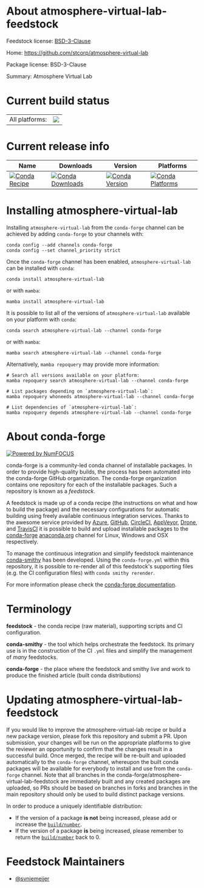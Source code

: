 About atmosphere-virtual-lab-feedstock
======================================

Feedstock license: [BSD-3-Clause](https://github.com/conda-forge/atmosphere-virtual-lab-feedstock/blob/main/LICENSE.txt)

Home: https://github.com/stcorp/atmosphere-virtual-lab

Package license: BSD-3-Clause

Summary: Atmosphere Virtual Lab

Current build status
====================


<table><tr><td>All platforms:</td>
    <td>
      <a href="https://dev.azure.com/conda-forge/feedstock-builds/_build/latest?definitionId=16190&branchName=main">
        <img src="https://dev.azure.com/conda-forge/feedstock-builds/_apis/build/status/atmosphere-virtual-lab-feedstock?branchName=main">
      </a>
    </td>
  </tr>
</table>

Current release info
====================

| Name | Downloads | Version | Platforms |
| --- | --- | --- | --- |
| [![Conda Recipe](https://img.shields.io/badge/recipe-atmosphere--virtual--lab-green.svg)](https://anaconda.org/conda-forge/atmosphere-virtual-lab) | [![Conda Downloads](https://img.shields.io/conda/dn/conda-forge/atmosphere-virtual-lab.svg)](https://anaconda.org/conda-forge/atmosphere-virtual-lab) | [![Conda Version](https://img.shields.io/conda/vn/conda-forge/atmosphere-virtual-lab.svg)](https://anaconda.org/conda-forge/atmosphere-virtual-lab) | [![Conda Platforms](https://img.shields.io/conda/pn/conda-forge/atmosphere-virtual-lab.svg)](https://anaconda.org/conda-forge/atmosphere-virtual-lab) |

Installing atmosphere-virtual-lab
=================================

Installing `atmosphere-virtual-lab` from the `conda-forge` channel can be achieved by adding `conda-forge` to your channels with:

```
conda config --add channels conda-forge
conda config --set channel_priority strict
```

Once the `conda-forge` channel has been enabled, `atmosphere-virtual-lab` can be installed with `conda`:

```
conda install atmosphere-virtual-lab
```

or with `mamba`:

```
mamba install atmosphere-virtual-lab
```

It is possible to list all of the versions of `atmosphere-virtual-lab` available on your platform with `conda`:

```
conda search atmosphere-virtual-lab --channel conda-forge
```

or with `mamba`:

```
mamba search atmosphere-virtual-lab --channel conda-forge
```

Alternatively, `mamba repoquery` may provide more information:

```
# Search all versions available on your platform:
mamba repoquery search atmosphere-virtual-lab --channel conda-forge

# List packages depending on `atmosphere-virtual-lab`:
mamba repoquery whoneeds atmosphere-virtual-lab --channel conda-forge

# List dependencies of `atmosphere-virtual-lab`:
mamba repoquery depends atmosphere-virtual-lab --channel conda-forge
```


About conda-forge
=================

[![Powered by
NumFOCUS](https://img.shields.io/badge/powered%20by-NumFOCUS-orange.svg?style=flat&colorA=E1523D&colorB=007D8A)](https://numfocus.org)

conda-forge is a community-led conda channel of installable packages.
In order to provide high-quality builds, the process has been automated into the
conda-forge GitHub organization. The conda-forge organization contains one repository
for each of the installable packages. Such a repository is known as a *feedstock*.

A feedstock is made up of a conda recipe (the instructions on what and how to build
the package) and the necessary configurations for automatic building using freely
available continuous integration services. Thanks to the awesome service provided by
[Azure](https://azure.microsoft.com/en-us/services/devops/), [GitHub](https://github.com/),
[CircleCI](https://circleci.com/), [AppVeyor](https://www.appveyor.com/),
[Drone](https://cloud.drone.io/welcome), and [TravisCI](https://travis-ci.com/)
it is possible to build and upload installable packages to the
[conda-forge](https://anaconda.org/conda-forge) [anaconda.org](https://anaconda.org/)
channel for Linux, Windows and OSX respectively.

To manage the continuous integration and simplify feedstock maintenance
[conda-smithy](https://github.com/conda-forge/conda-smithy) has been developed.
Using the ``conda-forge.yml`` within this repository, it is possible to re-render all of
this feedstock's supporting files (e.g. the CI configuration files) with ``conda smithy rerender``.

For more information please check the [conda-forge documentation](https://conda-forge.org/docs/).

Terminology
===========

**feedstock** - the conda recipe (raw material), supporting scripts and CI configuration.

**conda-smithy** - the tool which helps orchestrate the feedstock.
                   Its primary use is in the construction of the CI ``.yml`` files
                   and simplify the management of *many* feedstocks.

**conda-forge** - the place where the feedstock and smithy live and work to
                  produce the finished article (built conda distributions)


Updating atmosphere-virtual-lab-feedstock
=========================================

If you would like to improve the atmosphere-virtual-lab recipe or build a new
package version, please fork this repository and submit a PR. Upon submission,
your changes will be run on the appropriate platforms to give the reviewer an
opportunity to confirm that the changes result in a successful build. Once
merged, the recipe will be re-built and uploaded automatically to the
`conda-forge` channel, whereupon the built conda packages will be available for
everybody to install and use from the `conda-forge` channel.
Note that all branches in the conda-forge/atmosphere-virtual-lab-feedstock are
immediately built and any created packages are uploaded, so PRs should be based
on branches in forks and branches in the main repository should only be used to
build distinct package versions.

In order to produce a uniquely identifiable distribution:
 * If the version of a package **is not** being increased, please add or increase
   the [``build/number``](https://docs.conda.io/projects/conda-build/en/latest/resources/define-metadata.html#build-number-and-string).
 * If the version of a package **is** being increased, please remember to return
   the [``build/number``](https://docs.conda.io/projects/conda-build/en/latest/resources/define-metadata.html#build-number-and-string)
   back to 0.

Feedstock Maintainers
=====================

* [@svniemeijer](https://github.com/svniemeijer/)

